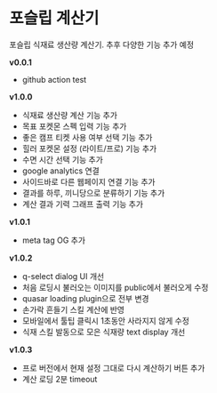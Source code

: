 # 포슬립 계산기

포슬립 식재료 생산량 계산기. 추후 다양한 기능 추가 예정

**v0.0.1**
- github action test

**v1.0.0**
- 식재료 생산량 계산 기능 추가
- 목표 포켓몬 스펙 입력 기능 추가
- 좋은 캠프 티켓 사용 여부 선택 기능 추가
- 힐러 포켓몬 설정 (라이트/프로) 기능 추가
- 수면 시간 선택 기능 추가
- google analytics 연결
- 사이드바로 다른 웹페이지 연결 기능 추가
- 결과를 하루, 끼니당으로 분류하기 기능 추가
- 계산 결과 기력 그래프 출력 기능 추가

**v1.0.1**
- meta tag OG 추가

**v1.0.2**
- q-select dialog UI 개선
- 처음 로딩시 불러오는 이미지를 public에서 불러오게 수정
- quasar loading plugin으로 전부 변경
- 손가락 흔들기 스킬 계산에 반영
- 모바일에서 툴팁 클릭시 1초동안 사라지지 않게 수정
- 식재 스킬 발동으로 모은 식재량 text display 개선

**v1.0.3**
- 프로 버전에서 현재 설정 그대로 다시 계산하기 버튼 추가
- 계산 로딩 2분 timeout
